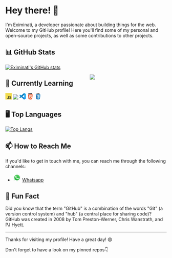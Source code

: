 # Hey there! 👋

I'm Eximinati, a developer passionate about building things for the web. Welcome to my GitHub profile! Here you'll find some of my personal and open-source projects, as well as some contributions to other projects.

## 📊 GitHub Stats

[![Eximinati's GitHub stats](https://github-readme-stats.vercel.app/api?username=Eximinati&show_icons=true&theme=radical)](https://github.com/Eximinati)

<img align= "right" width= "240" src="https://media.tenor.com/dpNZDEnuPGYAAAAi/study-focused.gif">

## 🌱 Currently Learning

<img height="20" src="https://raw.githubusercontent.com/github/explore/80688e429a7d4ef2fca1e82350fe8e3517d3494d/topics/javascript/javascript.png"></code>
<code><img height="20" src="https://w7.pngwing.com/pngs/751/3/png-transparent-logo-php-html-others-text-trademark-logo-thumbnail.png"></code>
<code><img height="20" src="https://raw.githubusercontent.com/github/explore/80688e429a7d4ef2fca1e82350fe8e3517d3494d/topics/visual-studio-code/visual-studio-code.png"></code>
<code><img height="20" src="https://raw.githubusercontent.com/github/explore/80688e429a7d4ef2fca1e82350fe8e3517d3494d/topics/html/html.png"></code>
<code><img height="20" src="https://raw.githubusercontent.com/github/explore/80688e429a7d4ef2fca1e82350fe8e3517d3494d/topics/css/css.png"></code>

## 🖥️ Top Languages

[![Top Langs](https://github-readme-stats.vercel.app/api/top-langs/?username=Eximinati&langs_count=8)](https://github.com/anuraghazra/github-readme-stats)

## 📫 How to Reach Me

If you'd like to get in touch with me, you can reach me through the following channels:

- <a><img height="25" src="https://raw.githubusercontent.com/github/explore/main/topics/whatsapp/whatsapp.png"> [Whatsapp](https://wa.me/923087880256)</a>

## 💬 Fun Fact

Did you know that the term "GitHub" is a combination of the words "Git" (a version control system) and "hub" (a central place for sharing code)? GitHub was created in 2008 by Tom Preston-Werner, Chris Wanstrath, and PJ Hyett.
<hr>
Thanks for visiting my profile! Have a great day! 😄

Don't forget to have a look on my pinned repos👇
